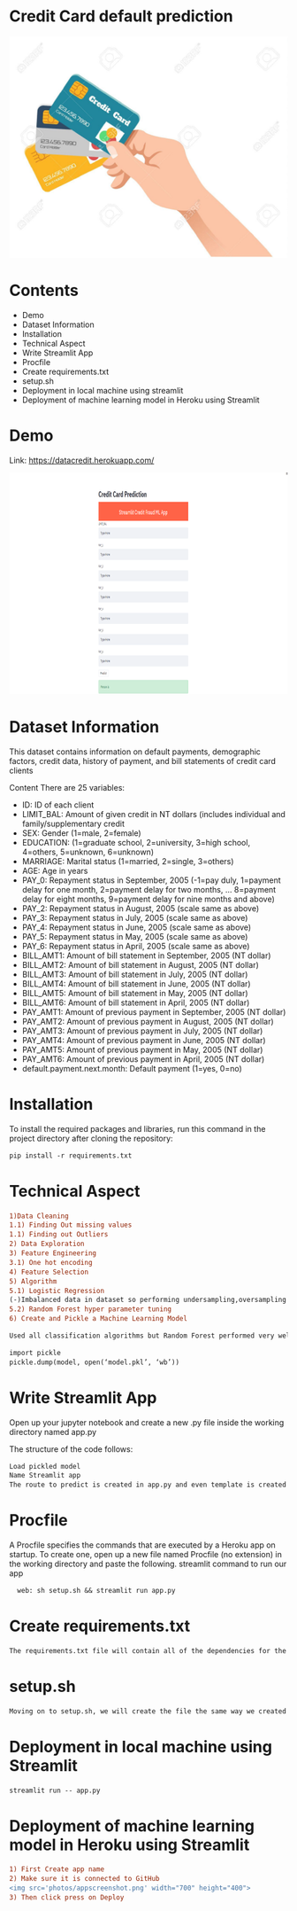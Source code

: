 # Credit Card default prediction

<img src='img.jpg' width="700" height="400">

# Contents

- Demo
- Dataset Information
- Installation
- Technical Aspect
- Write Streamlit App
- Procfile
- Create requirements.txt
- setup.sh
- Deployment in local machine using streamlit
- Deployment of machine learning model in Heroku using Streamlit

# Demo

Link: https://datacredit.herokuapp.com/

<img src='photos/appscreenshot.png' width="700" height="400">

# Dataset Information

This dataset contains information on default payments, demographic factors, credit data, history of payment, and bill statements of credit card clients

Content
There are 25 variables:

- ID: ID of each client
- LIMIT_BAL: Amount of given credit in NT dollars (includes individual and family/supplementary credit
- SEX: Gender (1=male, 2=female)
- EDUCATION: (1=graduate school, 2=university, 3=high school, 4=others, 5=unknown, 6=unknown)
- MARRIAGE: Marital status (1=married, 2=single, 3=others)
- AGE: Age in years
- PAY_0: Repayment status in September, 2005 (-1=pay duly, 1=payment delay for one month, 2=payment delay for two months, … 8=payment delay for eight months, 9=payment delay for nine months and above)
- PAY_2: Repayment status in August, 2005 (scale same as above)
- PAY_3: Repayment status in July, 2005 (scale same as above)
- PAY_4: Repayment status in June, 2005 (scale same as above)
- PAY_5: Repayment status in May, 2005 (scale same as above)
- PAY_6: Repayment status in April, 2005 (scale same as above)
- BILL_AMT1: Amount of bill statement in September, 2005 (NT dollar)
- BILL_AMT2: Amount of bill statement in August, 2005 (NT dollar)
- BILL_AMT3: Amount of bill statement in July, 2005 (NT dollar)
- BILL_AMT4: Amount of bill statement in June, 2005 (NT dollar)
- BILL_AMT5: Amount of bill statement in May, 2005 (NT dollar)
- BILL_AMT6: Amount of bill statement in April, 2005 (NT dollar)
- PAY_AMT1: Amount of previous payment in September, 2005 (NT dollar)
- PAY_AMT2: Amount of previous payment in August, 2005 (NT dollar)
- PAY_AMT3: Amount of previous payment in July, 2005 (NT dollar)
- PAY_AMT4: Amount of previous payment in June, 2005 (NT dollar)
- PAY_AMT5: Amount of previous payment in May, 2005 (NT dollar)
- PAY_AMT6: Amount of previous payment in April, 2005 (NT dollar)
- default.payment.next.month: Default payment (1=yes, 0=no)

# Installation

To install the required packages and libraries, run this command in the project directory after cloning the repository:

```diff
pip install -r requirements.txt
```

# Technical Aspect

```diff
1)Data Cleaning
1.1) Finding Out missing values
1.1) Finding out Outliers 
2) Data Exploration
3) Feature Engineering
3.1) One hot encoding
4) Feature Selection
5) Algorithm 
5.1) Logistic Regression
(-)Imbalanced data in dataset so performing undersampling,oversampling and smote
5.2) Random Forest hyper parameter tuning 
6) Create and Pickle a Machine Learning Model
```
```diff
Used all classification algorithms but Random Forest performed very well.Random Forest using hyper parameter technique got the better result such as precison,recall,accuracy=83%,confusion matrix.
```

```diff
import pickle
pickle.dump(model, open(‘model.pkl’, ‘wb’))
```

# Write Streamlit App

Open up your jupyter notebook and create a new .py file inside the working directory named app.py

The structure of the code follows:

```diff
Load pickled model
Name Streamlit app
The route to predict is created in app.py and even template is created in app.py only
```
# Procfile
A Procfile specifies the commands that are executed by a Heroku app on startup. To create one, open up a new file named Procfile (no extension) in the working directory and paste the following. streamlit command to run our app

```diff
  web: sh setup.sh && streamlit run app.py
```

# Create requirements.txt
```diff
The requirements.txt file will contain all of the dependencies for the flask app. To create a requirements.txt, run the following in your terminal from the working directory:
```

# setup.sh
```diff
Moving on to setup.sh, we will create the file the same way we created the last two, by creating a new txt file in Jupyter Notebook. By the way, don’t forget to rename your files with the appropriate extensions. setup.sh, like requirements.txt helps create the necessary environment for our streamlit app to run.
```

# Deployment in local machine using Streamlit

```diff
streamlit run -- app.py
```

# Deployment of machine learning model in Heroku using Streamlit

```diff
1) First Create app name
2) Make sure it is connected to GitHub
<img src='photos/appscreenshot.png' width="700" height="400">
3) Then click press on Deploy
```













